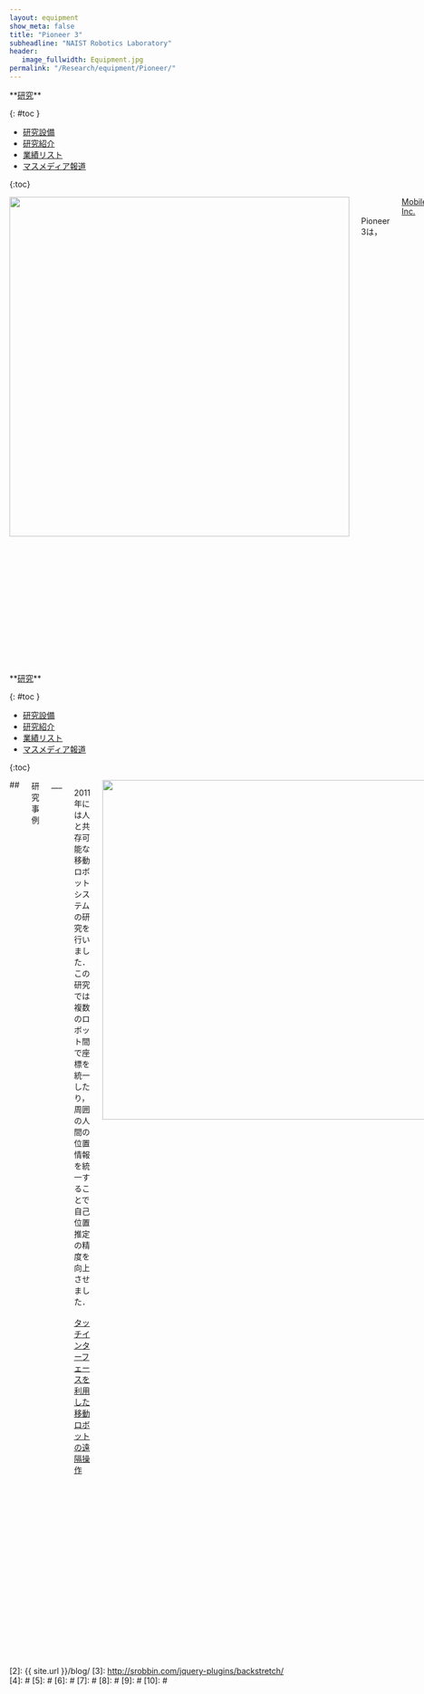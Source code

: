 ```yaml
---
layout: equipment
show_meta: false
title: "Pioneer 3"
subheadline: "NAIST Robotics Laboratory"
header:
   image_fullwidth: Equipment.jpg
permalink: "/Research/equipment/Pioneer/"
---
```


<div class="row">
<div class="medium-4 medium-push-8 columns" markdown="1">
<div class="panel radius" markdown="1">
**<a href="{{ site.url }}{{ site.baseurl }}/Research/">研究</a>**

{: #toc }
*  <a href="{{ site.url }}{{ site.baseurl }}/Research/equipment/">研究設備</a>  
*  <a href="{{ site.url }}{{ site.baseurl }}/Research/topics/">研究紹介</a>  
*  <a href="{{ site.url }}{{ site.baseurl }}/Research/publication/">業績リスト</a>  
*  <a href="{{ site.url }}{{ site.baseurl }}/Research/press/">マスメディア報道</a>  

{:toc}
</div>
</div><!-- /.medium-4.columns -->

<div class="medium-8 medium-pull-4 columns" markdown="1">
<div style="text-align:center">
<img class="t50" src="{{ site.urlimg }}pioneer3.jpg" alt="" style="width: 600px;" style="height: 350px;">
</div>
<br/>
<br/>
Pioneer 3は，<a href="https://industrial.omron.us/en/products/mobile-robots">MobileRobots Inc.</a>が開発した，汎用性の高い知能機動型ロボットシステムです．  
<br/>
ソナーなどのセンサが搭載されています．

</div>
</div><!-- /.row -->

<div class="row">
<div class="medium-4 medium-push-8 columns" markdown="1">
<div class="panel radius" markdown="1">
**<a href="{{ site.url }}{{ site.baseurl }}/Research/">研究</a>**

{: #toc }
*  <a href="{{ site.url }}{{ site.baseurl }}/Research/equipment/">研究設備</a>  
*  <a href="{{ site.url }}{{ site.baseurl }}/Research/topics/">研究紹介</a>  
*  <a href="{{ site.url }}{{ site.baseurl }}/Research/publication/">業績リスト</a>  
*  <a href="{{ site.url }}{{ site.baseurl }}/Research/press/">マスメディア報道</a>  

{:toc}
</div>
</div><!-- /.medium-4.columns -->

<div class="medium-8 medium-pull-4 columns" markdown="1">
## <span style="font-size: 100%">研究事例</span>
___

2011年には人と共存可能な移動ロボットシステムの研究を行いました．この研究では複数のロボット間で座標を統一したり，周囲の人間の位置情報を統一することで自己位置推定の精度を向上させました．  
<br/> 
<a href="{{ site.url }}{{ site.baseurl }}/Research/topics/ochiai/">タッチインターフェースを利用した移動ロボットの遠隔操作</a>  

<div style="text-align:center">
<img class="t50" src="{{ site.urlimg }}ochiai.jpg" alt="" style="width: 600px;" style="height: 350px;">
</div>
<br/>
<br/>
2012年には動的環境におけるリアルタイム地図生成の研究を行いました．この研究ではSLAM(Simultaneous Localization and Mapping：自己位置推定と地図生成を同時に行う手法)を，例えば人混みの中などの動的な環境に適用できるようにL0ノルムを利用しました．  
<br/>
<a href="{{ site.url }}{{ site.baseurl }}/Research/topics/location_share/">人と共存可能な移動ロボットシステム</a>

<div style="text-align:center">
<img class="t50" src="{{ site.urlimg }}-2.jpg" alt="" style="width: 600px;" style="height: 350px;">
</div>
<br/>
<br/>
2013年にはタッチインターフェースを利用した移動ロボットの遠隔操作の研究を行いました．従来の遠隔操作ロボットは操作に慣熟する必要があり，また，1人で1台しか操作できないという欠点を抱えていました．この研究ではタブレット端末を利用することで，簡単な操作で複数台を同時に操作できるシステムを構築しました．  
<br/>
<a href="{{ site.url }}{{ site.baseurl }}/Research/topics/l0_mapping/">動的環境におけるリアルタイム地図生成</a>

<div style="text-align:center">
<img class="t50" src="{{ site.urlimg }}-1.jpg" alt="" style="width: 600px;" style="height: 350px;">
</div>
## <span style="font-size: 100%">キーワード</span>
___
移動ロボット
</div> 
</div><!-- /.row -->



 [1]: http://kramdown.gettalong.org/converter/html.html#toc
 [2]: {{ site.url }}/blog/
 [3]: http://srobbin.com/jquery-plugins/backstretch/
 [4]: #
 [5]: #
 [6]: #
 [7]: #
 [8]: #
 [9]: #
 [10]: #
